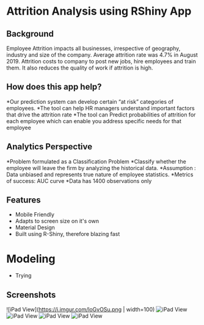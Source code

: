 # Attrition Analysis using RShiny App

## Background
Employee Attrition impacts all businesses, irrespective of geography, industry and size of the company. Average attrition rate was 4.7% in August 2019. Attrition costs to company to post new jobs, hire employees and train them. It also reduces the quality of work if attrition is high.

## How does this app help?
*Our prediction system can develop certain “at risk” categories of employees.
*The tool can help HR managers understand important factors that drive the attrition rate
*The tool can Predict probabilities of attrition for each employee which can enable you address specific needs for that employee

## Analytics Perspective

*Problem formulated as a Classification Problem
*Classify whether the employee will leave the firm by analyzing the historical data.
*Assumption : Data unbiased and represents true nature of employee statistics.
*Metrics of success: AUC curve
*Data has 1400 observations only

## Features
* Mobile Friendly 
* Adapts to screen size on it's own
* Material Design
* Built using R-Shiny, therefore blazing fast

# Modeling
* Trying 

## Screenshots
![iPad View](https://i.imgur.com/loGvOSu.png | width=100)
![iPad View](https://i.imgur.com/tB5Cefk.png)
![iPad View](https://i.imgur.com/yk73PXL.png)
![iPad View](https://i.imgur.com/gSGcbyG.png)
![iPad View](https://i.imgur.com/lpymR3B.png)
